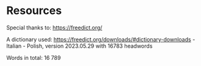 # Resources

Special thanks to: https://freedict.org/

A dictionary used: https://freedict.org/downloads/#dictionary-downloads - Italian - Polish, version 2023.05.29 with 16783 headwords

Words in total: 16 789

